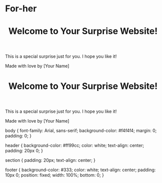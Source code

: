 # For-her
<!DOCTYPE html>
<html lang="en">
<head>
    <meta charset="UTF-8">
    <meta name="viewport" content="width=device-width, initial-scale=1.0">
    <title>My Girlfriend's Website</title>
    <link rel="stylesheet" href="style.css">
</head>
<body>
    <header>
        <h1>Welcome to Your Surprise Website!</h1>
    </header>
    <section>
        <p>This is a special surprise just for you. I hope you like it!</p>
    </section>
    <footer>
        <p>Made with love by [Your Name]</p>
    </footer>
</body>
</html>
<!DOCTYPE html>
<html lang="en">
<head>
    <meta charset="UTF-8">
    <meta name="viewport" content="width=device-width, initial-scale=1.0">
    <title>My Girlfriend's Website</title>
    <link rel="stylesheet" href="style.css">
</head>
<body>
    <header>
        <h1>Welcome to Your Surprise Website!</h1>
    </header>
    <section>
        <p>This is a special surprise just for you. I hope you like it!</p>
    </section>
    <footer>
        <p>Made with love by [Your Name]</p>
    </footer>
</body>
</html>
body {
    font-family: Arial, sans-serif;
    background-color: #f4f4f4;
    margin: 0;
    padding: 0;
}

header {
    background-color: #ff99cc;
    color: white;
    text-align: center;
    padding: 20px 0;
}

section {
    padding: 20px;
    text-align: center;
}

footer {
    background-color: #333;
    color: white;
    text-align: center;
    padding: 10px 0;
    position: fixed;
    width: 100%;
    bottom: 0;
}

